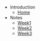 - Introduction
    - [Home](/)
- Notes
	- [Week1](/Week01.md)
	- [Week2](/Week02.md)
	- [Week3](/Week03.md)

